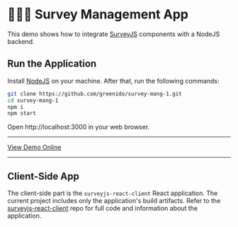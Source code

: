 # 🏄🏻‍♂️ Survey Management App

This demo shows how to integrate [SurveyJS](https://surveyjs.io/) components with a NodeJS backend.


## Run the Application
Install [NodeJS](https://nodejs.org/) on your machine. After that, run the following commands:

```bash
git clone https://github.com/greenido/survey-mang-1.git
cd survey-mang-1
npm i
npm start
```

Open http://localhost:3000 in your web browser.

----
[View Demo Online](https://surveyjs-nodejs.azurewebsites.net/)

---

## Client-Side App
The client-side part is the `surveyjs-react-client` React application. The current project includes only the application's build artifacts. Refer to the [surveyjs-react-client](https://github.com/surveyjs/surveyjs-react-client) repo for full code and information about the application.
